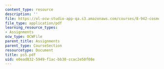 ```yaml
---
content_type: resource
description: ''
file: https://ol-ocw-studio-app-qa.s3.amazonaws.com/courses/8-942-cosmology-fall-2001/e0ead8325949f1acbb30ccac2e50f08e_ps5.pdf
file_type: application/pdf
learning_resource_types:
- Assignments
ocw_type: OCWFile
parent_title: Assignments
parent_type: CourseSection
resourcetype: Document
title: ps5.pdf
uid: e0ead832-5949-f1ac-bb30-ccac2e50f08e
---
```

